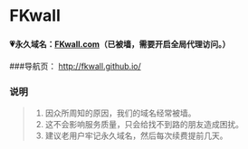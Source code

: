 # FKwall

### 

#### 💗永久域名：[FKwall.com](http://fkwall.com)（已被墙，需要开启全局代理访问。）

###导航页：
http://fkwall.github.io/

### 说明

> 1. 因众所周知的原因，我们的域名经常被墙。
> 2. 这不会影响服务质量，只会给找不到路的朋友造成困扰。
> 3. 建议老用户牢记永久域名，然后每次续费提前几天。
